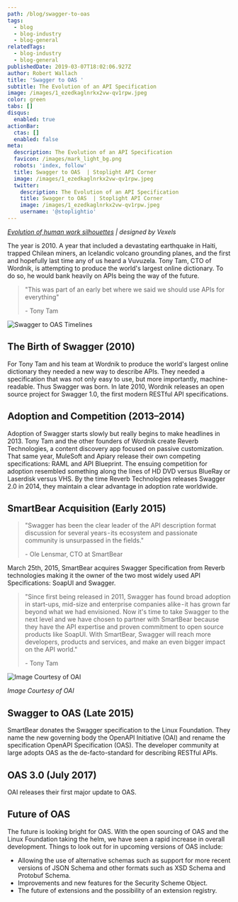```yaml
---
path: /blog/swagger-to-oas
tags:
  - blog
  - blog-industry
  - blog-general
relatedTags:
  - blog-industry
  - blog-general
publishedDate: 2019-03-07T18:02:06.927Z
author: Robert Wallach
title: 'Swagger to OAS '
subtitle: The Evolution of an API Specification
image: /images/1_ezedkaglnrkx2vw-qv1rpw.jpeg
color: green
tabs: []
disqus:
  enabled: true
actionBar:
  ctas: []
  enabled: false
meta:
  description: The Evolution of an API Specification
  favicon: /images/mark_light_bg.png
  robots: 'index, follow'
  title: Swagger to OAS  | Stoplight API Corner
  image: /images/1_ezedkaglnrkx2vw-qv1rpw.jpeg
  twitter:
    description: The Evolution of an API Specification
    title: Swagger to OAS  | Stoplight API Corner
    image: /images/1_ezedkaglnrkx2vw-qv1rpw.jpeg
    username: '@stoplightio'
---
```


_[Evolution of human work silhouettes](https://www.vexels.com/vectors/preview/71108/evolution-of-human-work-silhouettes) | designed by Vexels_

The year is 2010. A year that included a devastating earthquake in Haiti, trapped Chilean miners, an Icelandic volcano grounding planes, and the first and hopefully last time any of us heard a Vuvuzela. Tony Tam, CTO of Wordnik, is attempting to produce the world's largest online dictionary. To do so, he would bank heavily on APIs being the way of the future.

> "This was part of an early bet where we said we should use APIs for everything"
>
> \- Tony Tam

![Swagger to OAS Timelines](/images/swagger-to-oas.png 'Swagger to OAS Timelines')

## The Birth of Swagger (2010)

For Tony Tam and his team at Wordnik to produce the world's largest online dictionary they needed a new way to describe APIs. They needed a specification that was not only easy to use, but more importantly, machine-readable. Thus Swagger was born. In late 2010, Wordnik releases an open source project for Swagger 1.0, the first modern RESTful API specifications.

## Adoption and Competition (2013–2014)

Adoption of Swagger starts slowly but really begins to make headlines in 2013. Tony Tam and the other founders of Wordnik create Reverb Technologies, a content discovery app focused on passive customization. That same year, MuleSoft and Apiary release their own competing specifications: RAML and API Blueprint. The ensuing competition for adoption resembled something along the lines of HD DVD versus BlueRay or Laserdisk versus VHS. By the time Reverb Technologies releases Swagger 2.0 in 2014, they maintain a clear advantage in adoption rate worldwide.

## SmartBear Acquisition (Early 2015)

> "Swagger has been the clear leader of the API description format discussion for several years - its ecosystem and passionate community is unsurpassed in the fields."
>
> \- Ole Lensmar, CTO at SmartBear

March 25th, 2015, SmartBear acquires Swagger Specification from Reverb technologies making it the owner of the two most widely used API Specifications: SoapUI and Swagger.

> "Since first being released in 2011, Swagger has found broad adoption in start-ups, mid-size and enterprise companies alike - it has grown far beyond what we had envisioned. Now it's time to take Swagger to the next level and we have chosen to partner with SmartBear because they have the API expertise and proven commitment to open source products like SoapUI. With SmartBear, Swagger will reach more developers, products and services, and make an even bigger impact on the API world."
>
> \- Tony Tam

![Image Courtesy of OAI](/images/open-api-initiative-logo.jpeg 'Image Courtesy of OAI')

_Image Courtesy of OAI_

## Swagger to OAS (Late 2015)

SmartBear donates the Swagger specification to the Linux Foundation. They name the new governing body the OpenAPI Initiative (OAI) and rename the specification OpenAPI Specification (OAS). The developer community at large adopts OAS as the de-facto-standard for describing RESTful APIs.

## OAS 3.0 (July 2017)

OAI releases their first major update to OAS.

## Future of OAS

The future is looking bright for OAS. With the open sourcing of OAS and the Linux Foundation taking the helm, we have seen a rapid increase in overall development. Things to look out for in upcoming versions of OAS include:

- Allowing the use of alternative schemas such as support for more recent versions of JSON Schema and other formats such as XSD Schema and Protobuf Schema.
- Improvements and new features for the Security Scheme Object.
- The future of extensions and the possibility of an extension registry.
